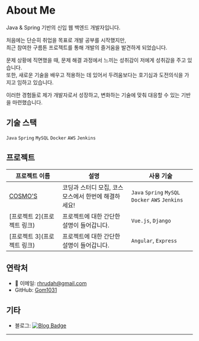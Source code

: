 # About Me

Java & Spring 기반의 신입 웹 백엔드 개발자입니다.    

처음에는 단순히 취업을 목표로 개발 공부를 시작했지만,  
최근 참여한 구름톤 프로젝트를 통해 개발의 즐거움을 발견하게 되었습니다.  
  
문제 상황에 직면했을 때, 문제 해결 과정에서 느끼는 성취감이 저에게 성취감을 주고 있습니다.  
또한, 새로운 기술을 배우고 적용하는 데 있어서 두려움보다는 호기심과 도전의식을 가지고 임하고 있습니다.  
  
이러한 경험들로 제가 개발자로서 성장하고, 변화하는 기술에 맞춰 대응할 수 있는 기반을 마련했습니다.


## 기술 스택

`Java` `Spring` `MySQL` `Docker` `AWS` `Jenkins`

## 프로젝트

| 프로젝트 이름 | 설명 | 사용 기술 |
|---|---|---|
| [COSMO'S](https://github.com/Gom1031/portfolio/tree/main/%EA%B5%AC%EB%A6%84_1%EC%B0%A8_%ED%94%84%EB%A1%9C%EC%A0%9D%ED%8A%B8) | 코딩과 스터디 모집, 코스모스에서 한번에 해결하세요! | `Java` `Spring` `MySQL` `Docker` `AWS` `Jenkins` |
| [프로젝트 2](프로젝트 링크) | 프로젝트에 대한 간단한 설명이 들어갑니다. | `Vue.js`, `Django` |
| [프로젝트 3](프로젝트 링크) | 프로젝트에 대한 간단한 설명이 들어갑니다. | `Angular`, `Express` |

## 연락처

- 📧 이메일: rhrudah@gmail.com
- GitHub: [Gom1031](https://github.com/Gom1031)

## 기타

- 블로그: [![Blog Badge](https://img.shields.io/badge/Blog-yourblog.com-1f425f.svg)](https://yourblog.com)

---
